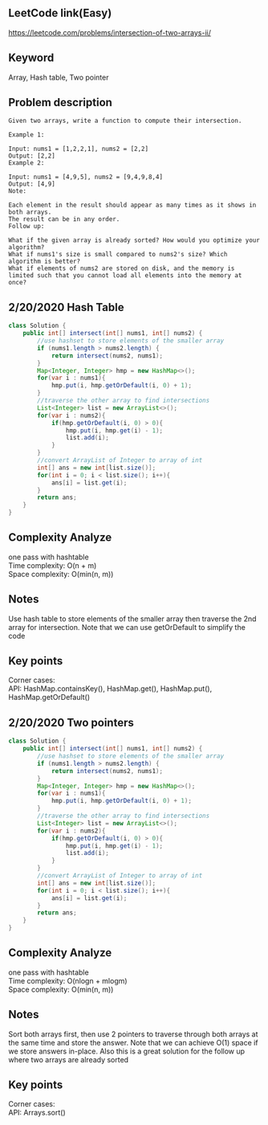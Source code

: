 ## LeetCode link(Easy)
https://leetcode.com/problems/intersection-of-two-arrays-ii/

## Keyword
Array, Hash table, Two pointer

## Problem description
```
Given two arrays, write a function to compute their intersection.

Example 1:

Input: nums1 = [1,2,2,1], nums2 = [2,2]
Output: [2,2]
Example 2:

Input: nums1 = [4,9,5], nums2 = [9,4,9,8,4]
Output: [4,9]
Note:

Each element in the result should appear as many times as it shows in both arrays.
The result can be in any order.
Follow up:

What if the given array is already sorted? How would you optimize your algorithm?
What if nums1's size is small compared to nums2's size? Which algorithm is better?
What if elements of nums2 are stored on disk, and the memory is limited such that you cannot load all elements into the memory at once?
```
## 2/20/2020 Hash Table

```java
class Solution {
    public int[] intersect(int[] nums1, int[] nums2) {
        //use hashset to store elements of the smaller array
        if (nums1.length > nums2.length) {
            return intersect(nums2, nums1);
        }
        Map<Integer, Integer> hmp = new HashMap<>();
        for(var i : nums1){
            hmp.put(i, hmp.getOrDefault(i, 0) + 1);
        }
        //traverse the other array to find intersections
        List<Integer> list = new ArrayList<>();
        for(var i : nums2){
            if(hmp.getOrDefault(i, 0) > 0){
                hmp.put(i, hmp.get(i) - 1);
                list.add(i);
            }
        }
        //convert ArrayList of Integer to array of int
        int[] ans = new int[list.size()];
        for(int i = 0; i < list.size(); i++){
            ans[i] = list.get(i);
        }
        return ans;
    }
}
```

## Complexity Analyze
one pass with hashtable\
Time complexity: O(n + m)\
Space complexity: O(min(n, m))

## Notes
Use hash table to store elements of the smaller array then traverse the 2nd array for intersection. Note that we can use getOrDefault to simplify the code

## Key points
Corner cases:\
API: HashMap.containsKey(), HashMap.get(), HashMap.put(), HashMap.getOrDefault()

## 2/20/2020 Two pointers

```java
class Solution {
    public int[] intersect(int[] nums1, int[] nums2) {
        //use hashset to store elements of the smaller array
        if (nums1.length > nums2.length) {
            return intersect(nums2, nums1);
        }
        Map<Integer, Integer> hmp = new HashMap<>();
        for(var i : nums1){
            hmp.put(i, hmp.getOrDefault(i, 0) + 1);
        }
        //traverse the other array to find intersections
        List<Integer> list = new ArrayList<>();
        for(var i : nums2){
            if(hmp.getOrDefault(i, 0) > 0){
                hmp.put(i, hmp.get(i) - 1);
                list.add(i);
            }
        }
        //convert ArrayList of Integer to array of int
        int[] ans = new int[list.size()];
        for(int i = 0; i < list.size(); i++){
            ans[i] = list.get(i);
        }
        return ans;
    }
}
```

## Complexity Analyze
one pass with hashtable\
Time complexity: O(nlogn + mlogm)\
Space complexity: O(min(n, m))

## Notes
Sort both arrays first, then use 2 pointers to traverse through both arrays at the same time and store the answer. Note that we can achieve O(1) space if we store answers in-place. Also this is a great solution for the follow up where two arrays are already sorted

## Key points
Corner cases:\
API: Arrays.sort()

